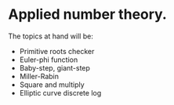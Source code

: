 # Applied number theory.
The topics at hand will be:
- Primitive roots checker
- Euler-phi function
- Baby-step, giant-step
- Miller-Rabin
- Square and multiply
- Elliptic curve discrete log
